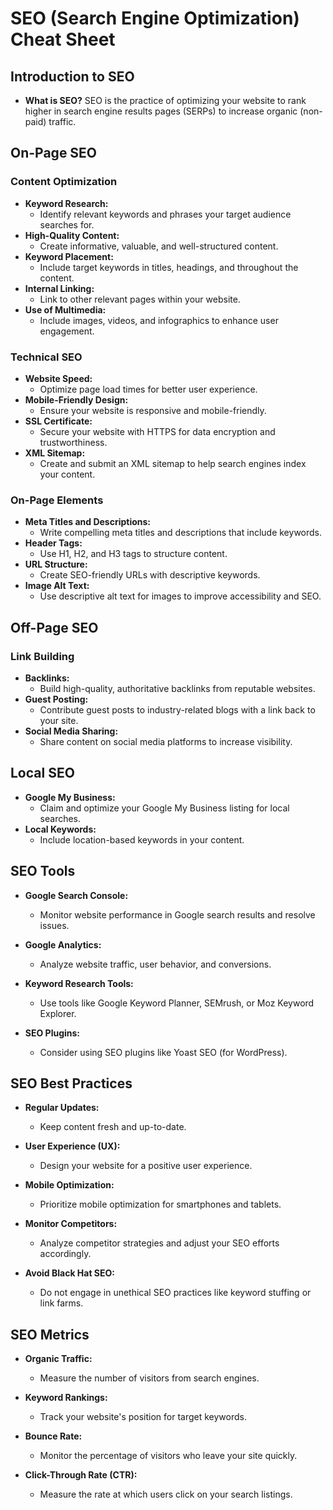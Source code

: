 # SEO (Search Engine Optimization) Cheat Sheet

## Introduction to SEO

- **What is SEO?** SEO is the practice of optimizing your website to rank higher in search engine results pages (SERPs) to increase organic (non-paid) traffic.

## On-Page SEO

### Content Optimization

- **Keyword Research:**
  - Identify relevant keywords and phrases your target audience searches for.
- **High-Quality Content:**
  - Create informative, valuable, and well-structured content.
- **Keyword Placement:**
  - Include target keywords in titles, headings, and throughout the content.
- **Internal Linking:**
  - Link to other relevant pages within your website.
- **Use of Multimedia:**
  - Include images, videos, and infographics to enhance user engagement.

### Technical SEO

- **Website Speed:**
  - Optimize page load times for better user experience.
- **Mobile-Friendly Design:**
  - Ensure your website is responsive and mobile-friendly.
- **SSL Certificate:**
  - Secure your website with HTTPS for data encryption and trustworthiness.
- **XML Sitemap:**
  - Create and submit an XML sitemap to help search engines index your content.

### On-Page Elements

- **Meta Titles and Descriptions:**
  - Write compelling meta titles and descriptions that include keywords.
- **Header Tags:**
  - Use H1, H2, and H3 tags to structure content.
- **URL Structure:**
  - Create SEO-friendly URLs with descriptive keywords.
- **Image Alt Text:**
  - Use descriptive alt text for images to improve accessibility and SEO.

## Off-Page SEO

### Link Building

- **Backlinks:**
  - Build high-quality, authoritative backlinks from reputable websites.
- **Guest Posting:**
  - Contribute guest posts to industry-related blogs with a link back to your site.
- **Social Media Sharing:**
  - Share content on social media platforms to increase visibility.

## Local SEO

- **Google My Business:**
  - Claim and optimize your Google My Business listing for local searches.
- **Local Keywords:**
  - Include location-based keywords in your content.

## SEO Tools

- **Google Search Console:**

  - Monitor website performance in Google search results and resolve issues.

- **Google Analytics:**

  - Analyze website traffic, user behavior, and conversions.

- **Keyword Research Tools:**

  - Use tools like Google Keyword Planner, SEMrush, or Moz Keyword Explorer.

- **SEO Plugins:**
  - Consider using SEO plugins like Yoast SEO (for WordPress).

## SEO Best Practices

- **Regular Updates:**
  - Keep content fresh and up-to-date.
- **User Experience (UX):**
  - Design your website for a positive user experience.
- **Mobile Optimization:**
  - Prioritize mobile optimization for smartphones and tablets.
- **Monitor Competitors:**

  - Analyze competitor strategies and adjust your SEO efforts accordingly.

- **Avoid Black Hat SEO:**
  - Do not engage in unethical SEO practices like keyword stuffing or link farms.

## SEO Metrics

- **Organic Traffic:**

  - Measure the number of visitors from search engines.

- **Keyword Rankings:**

  - Track your website's position for target keywords.

- **Bounce Rate:**

  - Monitor the percentage of visitors who leave your site quickly.

- **Click-Through Rate (CTR):**
  - Measure the rate at which users click on your search listings.
